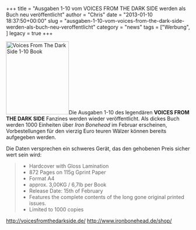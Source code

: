 +++
title = "Ausgaben 1-10 vom VOICES FROM THE DARK SIDE werden als Buch neu veröffentlicht"
author = "Chris"
date = "2013-01-10 18:37:50+00:00"
slug = "ausgaben-1-10-vom-voices-from-the-dark-side-werden-als-buch-neu-veroffentlicht"
category = "news"
tags = ["Werbung", ]
legacy = true
+++

<img src="images//2013/01/Voices-From-The-Dark-Side-1-10-Book-172x200.jpg" alt="Voices From The Dark Side 1-10 Book" width="172" height="200" class="alignright size-medium wp-image-9884" />Die Ausgaben 1-10 des legendären **VOICES FROM THE DARK SIDE** Fanzines werden wieder veröffentlicht. Als dickes Buch werden 1000 Einheiten über _Iron Bonehead_ im Februar erscheinen, Vorbestellungen für den vierzig Euro teuren Wälzer können bereits aufgegeben werden.

Die Daten versprechen ein schweres Gerät, das den gehobenen Preis sicher wert sein wird: 
<blockquote><ul><li>Hardcover with Gloss Lamination</li><li>872 Pages on 115g Gprint Paper</li><li>Format A4</li><li>approx. 3,00KG / 6,7lb per Book</li><li>Release Date: 15th of February</li><li>Features the complete contents of the long gone original printed issues.</li><li>Limited to 1000 copies</li></ul></blockquote>
<a href="http://voicesfromthedarkside.de/">http://voicesfromthedarkside.de/</a>
<a href="http://www.ironbonehead.de/shop/">http://www.ironbonehead.de/shop/</a>
